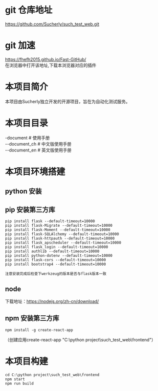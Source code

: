 # git 仓库地址
https://github.com/Sucherly/such_test_web.git
# git 加速
https://fhefh2015.github.io/Fast-GitHub/
<br>
在浏览器中打开该地址,下载本浏览器对应的插件

# 本项目简介
本项目由Sucherly独立开发的开源项目，旨在为自动化测试服务。

# 本项目目录
-document  # 使用手册<br>
--document_ch  # 中文版使用手册<br>
--document_en  # 英文版使用手册<br>

# 本项目环境搭建
## python 安装
## pip 安装第三方库
```commandline
pip install flask --default-timeout=10000
pip install flask-Migrate --default-timeout=10000
pip install flask-Moment --default-timeout=10000
pip install flask-SQLAlchemy --default-timeout=10000
pip install flask-httpauth --default-timeout=10000
pip install flask_apscheduler --default-timeout=10000
pip install flask_login --default-timeout=10000
pip install authlib --default-timeout=10000
pip install python-dotenv --default-timeout=10000
pip install flask-cors --default-timeout=10000
pip install bootstrap4 --default-timeout=10000

注意安装完成后检查下werkzeug的版本是否与flask版本一致
```
## node
下载地址：https://nodejs.org/zh-cn/download/
## npm 安装第三方库
```commandline
npm install -g create-react-app
```
（创建应用create-react-app "C:\python project\such_test_web\frontend"）

# 本项目构建

```commandline
cd C:\python project\such_test_web\frontend
npm start
npm run build
```